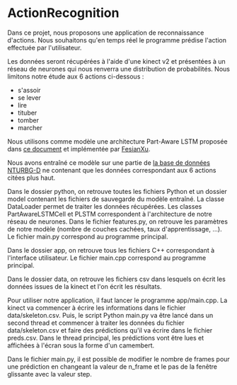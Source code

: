 # ActionRecognition

Dans ce projet, nous proposons une application de reconnaissance d'actions. Nous souhaitons qu'en temps réel le programme
prédise l'action effectuée par l'utilisateur. 

Les données seront récupérées à l'aide d'une kinect v2 et présentées à un réseau de neurones qui nous renverra une distribution
de probabilités.
Nous limitons notre étude aux 6 actions ci-dessous :
- s'assoir
- se lever
- lire
- tituber
- tomber
- marcher

Nous utilisons comme modèle une architecture Part-Aware LSTM proposée dans [ce document](https://arxiv.org/abs/1604.02808)
et implémentée par [FesianXu](https://github.com/FesianXu/PLSTM).

Nous avons entraîné ce modèle sur une partie de [la base de données NTURBG-D](http://rose1.ntu.edu.sg/datasets/actionrecognition.asp)
ne contenant que les données correspondant aux 6 actions citées plus haut.

Dans le dossier python, on retrouve toutes les fichiers Python et un dossier model contenant les fichiers de sauvegarde
du modèle entraîné. La classe DataLoader permet de traiter les données récupérées. Les classes PartAwareLSTMCell et PLSTM correspondent
à l'architecture de notre réseau de neurones. Dans le fichier features.py, on retrouve les paramètres de notre modèle
(nombre de couches cachées, taux d'apprentissage, ...). Le fichier main.py correspond au programme principal.

Dans le dossier app, on retrouve tous les fichiers C++ correspondant à l'interface utilisateur. Le fichier main.cpp correspond au
programme principal. 

Dans le dossier data, on retrouve les fichiers csv  dans lesquels on écrit les données issues de la kinect et l'on écrit les
résultats.

Pour utiliser notre application, il faut lancer le programme app/main.cpp. La kinect va commencer à écrire les informations dans
le fichier data/skeleton.csv. Puis, le script Python main.py va être lancé dans un second thread et commencer à traiter les données
du fichier data/skeleton.csv et faire des prédictions qu'il va écrire dans le fichier preds.csv. Dans le thread principal, les
prédictions vont être lues et affichées à l'écran sous la forme d'un camembert.

Dans le fichier main.py, il est possible de modifier le nombre de frames pour une prédiction en changeant la valeur de n_frame
et le pas de la fenêtre glissante avec la valeur step.